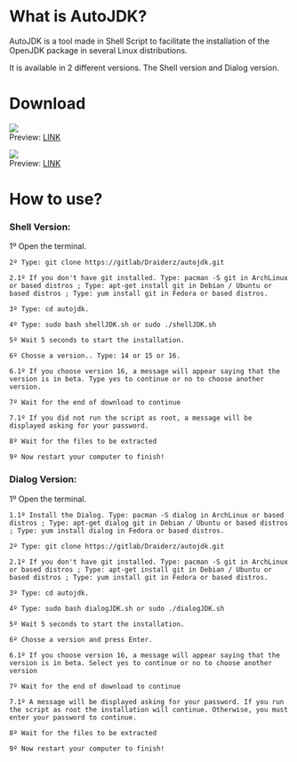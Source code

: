 <h1>
What is AutoJDK?
</h1>
<p>
AutoJDK is a tool made in Shell Script to facilitate the installation of the OpenJDK package in several Linux distributions.
</p>
<p>
It is available in 2 different versions. The Shell version and Dialog version.
</p>
<h1>
Download
</h1>
<p>
<a href="#"><img src="https://img.shields.io/static/v1?label=Version&message=Shell&color=blue&style=for-the-badge"/></a><br/>
Preview: <a href="#">LINK</a>
</p>
<p>
<a href="#"><img src="https://img.shields.io/static/v1?label=Version&message=Dialog&color=green&style=for-the-badge"/></a><br/>
Preview: <a href="#">LINK</a>
</p>
<h1>
How to use?
</h1>
<h3>
Shell Version:
</h3>
<p>
    1º Open the terminal.

    2º Type: git clone https://gitlab/Draiderz/autojdk.git

    2.1º If you don't have git installed. Type: pacman -S git in ArchLinux or based distros ; Type: apt-get install git in Debian / Ubuntu or based distros ; Type: yum install git in Fedora or based distros.

    3º Type: cd autojdk.

    4º Type: sudo bash shellJDK.sh or sudo ./shellJDK.sh

    5º Wait 5 seconds to start the installation.

    6º Chosse a version.. Type: 14 or 15 or 16.

    6.1º If you choose version 16, a message will appear saying that the version is in beta. Type yes to continue or no to choose another version.

    7º Wait for the end of download to continue

    7.1º If you did not run the script as root, a message will be displayed asking for your password.

    8º Wait for the files to be extracted

    9º Now restart your computer to finish!
</p>
<h3>
Dialog Version:
</h3>
<p>
    1º Open the terminal.

    1.1º Install the Dialog. Type: pacman -S dialog in ArchLinux or based distros ; Type: apt-get dialog git in Debian / Ubuntu or based distros ; Type: yum install dialog in Fedora or based distros.

    2º Type: git clone https://gitlab/Draiderz/autojdk.git

    2.1º If you don't have git installed. Type: pacman -S git in ArchLinux or based distros ; Type: apt-get install git in Debian / Ubuntu or based distros ; Type: yum install git in Fedora or based distros.

    3º Type: cd autojdk.

    4º Type: sudo bash dialogJDK.sh or sudo ./dialogJDK.sh

    5º Wait 5 seconds to start the installation.

    6º Chosse a version and press Enter.

    6.1º If you choose version 16, a message will appear saying that the version is in beta. Select yes to continue or no to choose another version

    7º Wait for the end of download to continue

    7.1º A message will be displayed asking for your password. If you run the script as root the installation will continue. Otherwise, you must enter your password to continue.

    8º Wait for the files to be extracted

    9º Now restart your computer to finish!
</p>
<h3>

